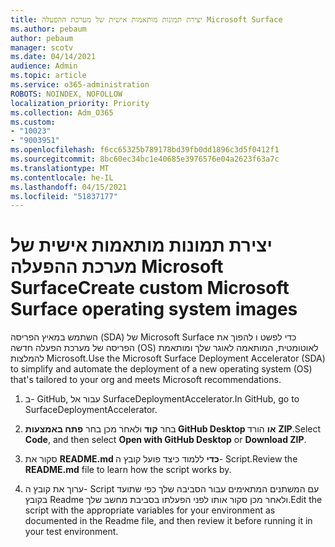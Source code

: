 ```yaml
---
title: יצירת תמונות מותאמות אישית של מערכת ההפעלה Microsoft Surface
ms.author: pebaum
author: pebaum
manager: scotv
ms.date: 04/14/2021
audience: Admin
ms.topic: article
ms.service: o365-administration
ROBOTS: NOINDEX, NOFOLLOW
localization_priority: Priority
ms.collection: Adm_O365
ms.custom:
- "10023"
- "9003951"
ms.openlocfilehash: f6cc65325b789178bd39fb0dd1896c3d5f0412f1
ms.sourcegitcommit: 8bc60ec34bc1e40685e3976576e04a2623f63a7c
ms.translationtype: MT
ms.contentlocale: he-IL
ms.lasthandoff: 04/15/2021
ms.locfileid: "51837177"
---
```

# <a name="create-custom-microsoft-surface-operating-system-images"></a><span data-ttu-id="df670-102">יצירת תמונות מותאמות אישית של מערכת ההפעלה Microsoft Surface</span><span class="sxs-lookup"><span data-stu-id="df670-102">Create custom Microsoft Surface operating system images</span></span>

<span data-ttu-id="df670-103">השתמש במאיץ הפריסה (SDA) של Microsoft Surface כדי לפשט ו להפוך את הפריסה של מערכת הפעלה חדשה (OS) לאוטומטית, המותאמה לאוגר שלך ומותאמת להמלצות Microsoft.</span><span class="sxs-lookup"><span data-stu-id="df670-103">Use the Microsoft Surface Deployment Accelerator (SDA) to simplify and automate the deployment of a new operating system (OS) that's tailored to your org and meets Microsoft recommendations.</span></span>

1. <span data-ttu-id="df670-104">ב- GitHub, עבור אל SurfaceDeploymentAccelerator.</span><span class="sxs-lookup"><span data-stu-id="df670-104">In GitHub, go to SurfaceDeploymentAccelerator.</span></span>

1. <span data-ttu-id="df670-105">בחר **קוד** ולאחר מכן בחר **פתח באמצעות GitHub Desktop או** הורד **ZIP**.</span><span class="sxs-lookup"><span data-stu-id="df670-105">Select **Code**, and then select **Open with GitHub Desktop** or **Download ZIP**.</span></span>

1. <span data-ttu-id="df670-106">סקור את **README.md כדי** ללמוד כיצד פועל קובץ ה- Script.</span><span class="sxs-lookup"><span data-stu-id="df670-106">Review the **README.md** file to learn how the script works by.</span></span>

1. <span data-ttu-id="df670-107">ערוך את קובץ ה- Script עם המשתנים המתאימים עבור הסביבה שלך כפי שתועד בקובץ Readme ולאחר מכן סקור אותו לפני הפעלתו בסביבת מחשב שלך.</span><span class="sxs-lookup"><span data-stu-id="df670-107">Edit the script with the appropriate variables for your environment as documented in the Readme file, and then review it before running it in your test environment.</span></span>
